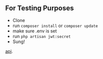 ## For Testing Purposes

- Clone
- run `composer install` or `composer update`
- make sure .env is set
- run `php artisan jwt:secret`
- Sung!

[api](https://trip-api-mlnprst.herokuapp.com/api).
